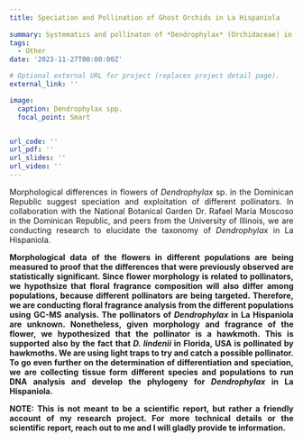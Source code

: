 ```yaml
---
title: Speciation and Pollination of Ghost Orchids in La Hispaniola
 
summary: Systematics and pollinaton of *Dendrophylax* (Orchidaceae) in Hispaniola.
tags:
  - Other
date: '2023-11-27T00:00:00Z'

# Optional external URL for project (replaces project detail page).
external_link: ''

image:
  caption: Dendrophylax spp.  
  focal_point: Smart


url_code: ''
url_pdf: ''
url_slides: ''
url_video: ''
---
```


<p style='text-align: justify;'> Morphological differences in flowers of <em>Dendrophylax</em> sp. in the Dominican Republic suggest speciation and exploitation of different pollinators. In collaboration with the National Botanical Garden Dr. Rafael María Moscoso in the Dominican Republic, and peers from the University of Illinois, we are conducting research to elucidate the taxonomy of <em>Dendrophylax</em> in La Hispaniola.

<p style='text-align: justify;'><strong> Morphological data of the flowers in different populations are being measured to proof that the differences that were previously observed are statistically significant. Since flower morphology is related to pollinators, we hypothsize that floral fragrance composition will also differ among populations, because different pollinators are being targeted. Therefore, we are conducting floral fragrance analysis from the different populations using GC-MS analysis. The pollinators of <em>Dendrophylax</em> in La Hispaniola are unknown. Nonetheless, given morphology and fragrance of the flower, we hypothesized that the pollinator is a hawkmoth. This is supported also by the fact that <em>D. lindenii</em> in Florida, USA is pollinated by hawkmoths. We are using light traps to try and catch a possible pollinator. To go even further on the determination of differentiation and speciation,
we are collecting tissue form different species and populations to run DNA analysis and develop the phylogeny for <em>Dendrophylax</em> in La Hispaniola.

<p style='text-align: justify;'><strong> NOTE: This is not meant to be a scientific report, but rather a friendly account of my research project. For more technical details or the scientific report, reach out to me and I will gladly provide te information. </strong>
</p>